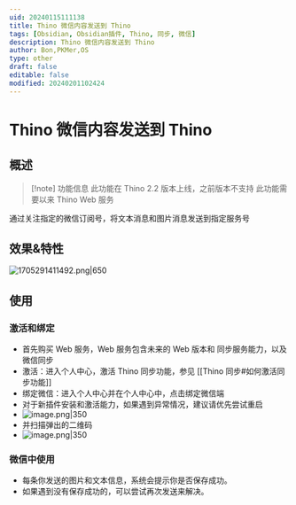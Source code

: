 ```yaml
---
uid: 20240115111138
title: Thino 微信内容发送到 Thino
tags: [Obsidian, Obsidian插件, Thino, 同步, 微信]
description: Thino 微信内容发送到 Thino
author: Bon,PKMer,OS
type: other
draft: false
editable: false
modified: 20240201102424
---
```


# Thino 微信内容发送到 Thino

## 概述

> [!note] 功能信息
> 此功能在 Thino 2.2 版本上线，之前版本不支持
> 此功能需要以来 Thino Web 服务

通过关注指定的微信订阅号，将文本消息和图片消息发送到指定服务号

## 效果&特性

![1705291411492.png|650](https://cdn.pkmer.cn/images/1705291411492.png!pkmer)

## 使用

### 激活和绑定

- 首先购买 Web 服务，Web 服务包含未来的 Web 版本和 同步服务能力，以及微信同步
- 激活：进入个人中心，激活 Thino 同步功能，参见 [[Thino 同步#如何激活同步功能]]
- 绑定微信：进入个人中心并在个人中心中，点击绑定微信端
- 对于新插件安装和激活能力，如果遇到异常情况，建议请优先尝试重启
- ![image.png|350](https://cdn.pkmer.cn/images/20240115120704.png!pkmer)
- 并扫描弹出的二维码
- ![image.png|350](https://cdn.pkmer.cn/images/20240115120729.png!pkmer)

### 微信中使用

- 每条你发送的图片和文本信息，系统会提示你是否保存成功。
- 如果遇到没有保存成功的，可以尝试再次发送来解决。